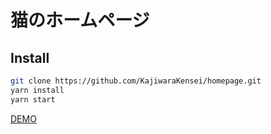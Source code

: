 # 猫のホームページ

## Install

```bash
git clone https://github.com/KajiwaraKensei/homepage.git
yarn install
yarn start
```

[DEMO](https://kd-mura.web.app)
